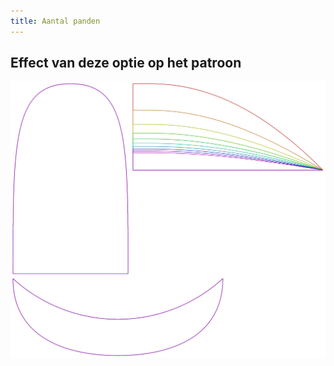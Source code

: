 ```yaml
---
title: Aantal panden
---
```



## Effect van deze optie op het patroon
![Deze afbeelding toont het effect van deze optie door meerdere varianten die een andere waarde hebben voor deze optie te vervangen](holmes_gorenumber_sample.svg "Effect van deze optie op het patroon")